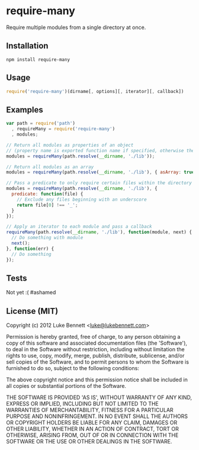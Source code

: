 # require-many

Require multiple modules from a single directory at once.

## Installation

`npm install require-many`

## Usage

```js
require('require-many')(dirname[, options][, iterator][, callback])
```

## Examples

```js
var path = require('path')
  , requireMany = require('require-many')
  , modules;

// Return all modules as properties of an object
// (property name is exported function name if specified, otherwise the filename)
modules = requireMany(path.resolve(__dirname, './lib'));

// Return all modules as an array
modules = requireMany(path.resolve(__dirname, './lib'), { asArray: true });

// Pass a predicate to only require certain files within the directory
modules = requireMany(path.resolve(__dirname, './lib'), {
  predicate: function(file) {
    // Exclude any files beginning with an underscore
    return file[0] !== '_';
  }
});

// Apply an iterator to each module and pass a callback
requireMany(path.resolve(__dirname, './lib'), function(module, next) {
  // Do something with module
  next();
}, function(err) {
  // Do something
});
```
## Tests

Not yet :( #ashamed

## License (MIT)

Copyright (c) 2012 Luke Bennett &lt;luke@lukebennett.com&gt;

Permission is hereby granted, free of charge, to any person obtaining 
a copy of this software and associated documentation files (the 
'Software'), to deal in the Software without restriction, including 
without limitation the rights to use, copy, modify, merge, publish, 
distribute, sublicense, and/or sell copies of the Software, and to 
permit persons to whom the Software is furnished to do so, subject to 
the following conditions:

The above copyright notice and this permission notice shall be 
included in all copies or substantial portions of the Software.

THE SOFTWARE IS PROVIDED 'AS IS', WITHOUT WARRANTY OF ANY KIND, 
EXPRESS OR IMPLIED, INCLUDING BUT NOT LIMITED TO THE WARRANTIES OF 
MERCHANTABILITY, FITNESS FOR A PARTICULAR PURPOSE AND NONINFRINGEMENT. 
IN NO EVENT SHALL THE AUTHORS OR COPYRIGHT HOLDERS BE LIABLE FOR ANY 
CLAIM, DAMAGES OR OTHER LIABILITY, WHETHER IN AN ACTION OF CONTRACT, 
TORT OR OTHERWISE, ARISING FROM, OUT OF OR IN CONNECTION WITH THE 
SOFTWARE OR THE USE OR OTHER DEALINGS IN THE SOFTWARE.